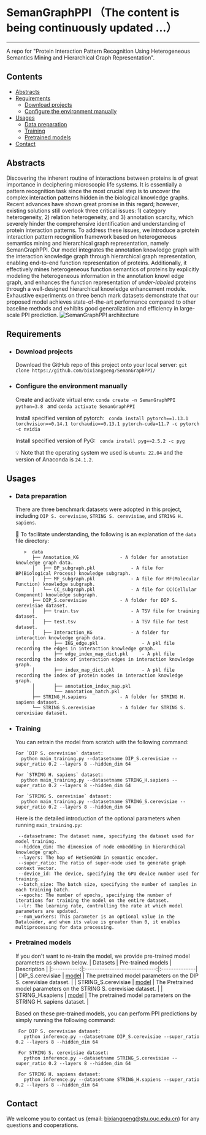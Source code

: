 # SemanGraphPPI （The content is being continuously updated ...）
---
A repo for "Protein Interaction Pattern Recognition Using Heterogeneous Semantics Mining and Hierarchical Graph Representation".

## Contents

* [Abstracts](#abstracts)
* [Requirements](#requirements)
   * [Download projects](#download-projects)
   * [Configure the environment manually](#configure-the-environment-manually)
* [Usages](#usages)
   * [Data preparation](#data-preparation)
   * [Training](#training)
   * [Pretrained models](#pretrained-models)
* [Contact](#contact)

## Abstracts
Discovering the inherent routine of interactions between proteins is of great importance in deciphering microscopic life systems. It is essentially a pattern recognition task since the most crucial step is to uncover the complex interaction patterns hidden in the biological knowledge graphs. Recent advances have shown great promise in this regard; however, existing solutions still overlook three critical issues: 1) category heterogeneity, 2) relation heterogeneity, and 3) annotation scarcity, which severely hinder the comprehensive identification and understanding of protein interaction patterns. To address these issues, we introduce a protein interaction pattern recognition framework based on heterogeneous semantics mining and hierarchical graph representation, namely SemanGraphPPI. Our model integrates the annotation knowledge graph with the interaction knowledge graph through hierarchical graph representation, enabling end-to-end function representation of proteins. Additionally, it effectively mines heterogeneous function semantics of proteins by explicitly modeling the heterogeneous information in the annotation knowl
edge graph, and enhances the function representation of *under-labeled* proteins through a well-designed hierarchical knowledge enhancement module. Exhaustive experiments on three bench mark datasets demonstrate that our proposed model achieves state-of-the-art performance compared to other baseline methods and exhibits good generalization and efficiency in large-scale PPI prediction.
![SemanGraphPPI architecture](https://github.com/bixiangpeng/SemanGraphPPI/blob/main/framework.png)

## Requirements

* ### Download projects

   Download the GitHub repo of this project onto your local server: `git clone https://github.com/bixiangpeng/SemanGraphPPI/`


* ### Configure the environment manually

   Create and activate virtual env: `conda create -n SemanGraphPPI python=3.8 ` and `conda activate SemanGraphPPI`
   
   Install specified version of pytorch: ` conda install pytorch==1.13.1 torchvision==0.14.1 torchaudio==0.13.1 pytorch-cuda=11.7 -c pytorch -c nvidia`
   
   Install specified version of PyG: ` conda install pyg==2.5.2 -c pyg`
   
   :bulb: Note that the operating system we used is `ubuntu 22.04` and the version of Anaconda is `24.1.2`.

  
##  Usages

* ### Data preparation
  There are three benchmark datasets were adopted in this project, including `DIP S. cerevisiae`, `STRING S. cerevisiae`, and `STRING H. sapiens`.

  🌳 To facilitate understanding, the following is an explanation of the `data` file directory:
    ```text
       >  data
          ├── Annotation_KG               - A folder for annotation knowledge graph data.           
          │   ├── BP_subgraph.pkl             - A file for BP(Biological Process) knowledge subgraph.
          │   ├── MF_subgraph.pkl             - A file for MF(Molecular Function) knowledge subgraph.
          │   └── CC_subgraph.pkl             - A file for CC(Cellular Component) knowledge subgraph.
          ├── DIP_S.cerevisiae            - A folder for DIP S. cerevisiae dataset.
          │   ├── train.tsv                   - A TSV file for training dataset. 
          │   ├── test.tsv                    - A TSV file for test dataset. 
          │   ├── Interaction_KG              - A folder for interaction knowledge graph data.
          │       ├── IKG_edge.pkl                - A pkl file recording the edges in interaction knowledge graph.
          │       ├── edge_index_map_dict.pkl     - A pkl file recording the index of interaction edges in interaction knowledge graph.
          │       ├── index_map_dict.pkl          - A pkl file recording the index of protein nodes in interaction knowledge graph.
          │       ├── annotation_index_map.pkl    
          │       └── annotation_batch.pkl        
          ├── STRING_H.sapiens            - A folder for STRING H. sapiens dataset.
          └── STRING_S.cerevisiae         - A folder for STRING S. cerevisiae dataset.

   ```


* ### Training
  You can retrain the model from scratch with the following command:
  ```text
  For `DIP S. cerevisiae` dataset:
    python main_training.py --datasetname DIP_S.cerevisiae --super_ratio 0.2 --layers 8 --hidden_dim 64

  For `STRING H. sapiens` dataset:
    python main_training.py --datasetname STRING_H.sapiens --super_ratio 0.2 --layers 8 --hidden_dim 64

  For `STRING S. cerevisiae` dataset:
    python main_training.py --datasetname STRING_S.cerevisiae --super_ratio 0.2 --layers 8 --hidden_dim 64

   ```
  
  Here is the detailed introduction of the optional parameters when running `main_training.py`:
   ```text
    --datasetname: The dataset name, specifying the dataset used for model training.
    --hidden_dim: The dimension of node embedding in hierarchical knowledge graph.
    --layers: The hop of HetSemGNN in semantic encoder.
    --super_ratio: The ratio of super-node used to generate graph context vector.
    --device_id: The device, specifying the GPU device number used for training.
    --batch_size: The batch size, specifying the number of samples in each training batch.
    --epochs: The number of epochs, specifying the number of iterations for training the model on the entire dataset.
    --lr: The learning rate, controlling the rate at which model parameters are updated.
    --num_workers: This parameter is an optional value in the Dataloader, and when its value is greater than 0, it enables multiprocessing for data processing.
   ```

* ### Pretrained models

   If you don't want to re-train the model, we provide pre-trained model parameters as shown below. 
<a name="pretrained-models"></a>
   | Datasets | Pre-trained models          | Description |
   |:-----------:|:-----------------------------:|:--------------|
   | DIP_S.cerevisiae    | [model](https://github.com/bixiangpeng/SSPPI/blob/main/model_pkl/DIP_S.cerevisiae/pretrained_model.pkl) | The pretrained model parameters on the DIP S. cerevisiae dataset. |
   | STRING_S.cerevisiae     | [model](https://github.com/bixiangpeng/SSPPI/blob/main/model_pkl/STRING_S.cerevisiae/pretrained_model.pkl) | The Pretrained model parameters on the STRING S. cerevisiae dataset. |
   | STRING_H.sapiens    | [model](https://github.com/bixiangpeng/SSPPI/blob/main/model_pkl/STRING_H.sapiens/pretrained_model.pkl)   | The pretrained model parameters on the STRING H. sapiens dataset. |
  
   Based on these pre-trained models, you can perform PPI predictions by simply running the following command:
   ```text
    For DIP S. cerevisiae dataset:
      python inference.py --datasetname DIP_S.cerevisiae --super_ratio 0.2 --layers 8 --hidden_dim 64
  
    For STRING S. cerevisiae dataset:
      python inference.py --datasetname STRING_S.cerevisiae --super_ratio 0.2 --layers 8 --hidden_dim 64
  
    For STRING H. sapiens dataset:
      python inference.py --datasetname STRING_H.sapiens --super_ratio 0.2 --layers 8 --hidden_dim 64

   ```

## Contact

We welcome you to contact us (email: bixiangpeng@stu.ouc.edu.cn) for any questions and cooperations.

